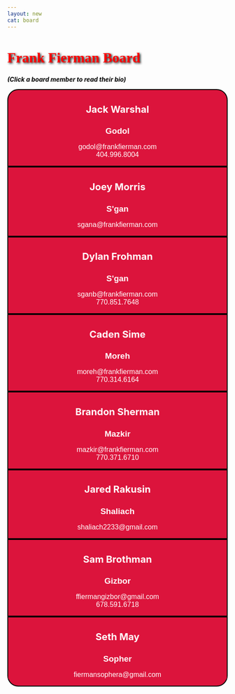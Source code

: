 ```yaml
---
layout: new
cat: board
---
```


<style>

.board {
	background: Crimson;
	float: center;
	clear: both;
   	color: White;
	text-align: center;
}
div.board {
   margin: auto;
   border: 2px solid Black;
   max-width: 700px;
   min-width: 500px;
    -webkit-transition: background 1s;
    transition: background .7s;
}

div:hover.board{
	background: Firebrick;
}

h1.head {
   color: Red;
   font-family: Pacifico;
   font-size: 32px;
   text-shadow: 2px 2px 5px #000;
}
h1.board {
	font-size: 22px;
	background: inherit;
}

h2.board {
	font-size: 19px;
	font-family: Arial;
	background: inherit;
}

p.board {
   font-family: Arial;
   font-size: 16;
	 background: inherit;
}

p.maintext {
  color: Red;
  text-decoration: none;
}

.board a, a:hover, a:active {
	text-decoration: none;
	background: inherit;
}


#top {border-radius: 25px 25px 0 0;}
#bottom {border-radius: 0 0 25px 25px;}
#space {margin: 0 0 30px 0}

body {background-image: url("/images/FBackgroundSmall.png")
</style>

<h1 class="head">Frank Fierman Board</h1>

<div class="maintext">
<p class="maintext" style="color:#000">
<b><i>  (Click a board member to read their bio) </i></b>
</p>
</div>


<div class="board" id="top">
<a href="bios/JackWarshal" class="board">
<h1 class="board">Jack Warshal</h1>
<h2 class="board">Godol</h2>
<p class="board">godol@frankfierman.com<br>404.996.8004</p></a>
</div>

<div class="board">
<h1 class="board">Joey Morris</h1>
	 <h2 class="board">S'gan</h2>
	 <p class="board">sgana@frankfierman.com<br>
	 </p>
	 </div>

<div class="board"> <a href="/board/bios/DylanFrohman">
         <h1 class="board">Dylan Frohman</h1>
	 <h2 class="board">S'gan</h2> 
	 <p class="board">sganb@frankfierman.com<br>
	 770.851.7648
	 </p></a>
	 </div>

<div class="board"> <a href="/board/bios/CadenSime">
         <h1 class="board">Caden Sime</h1>
	 <h2 class="board">Moreh</h2>
	 <p class="board">moreh@frankfierman.com<br>
	 770.314.6164
	 </p></a>
	 </div>

<div class="board">
         <h1 class="board">Brandon Sherman</h1>
	 <h2 class="board">Mazkir</h2>
	 <p class="board">mazkir@frankfierman.com<br>
	 770.371.6710
	 </p>
	 </div>

<div class="board">
         <h1 class="board">Jared Rakusin</h1>
	 <h2 class="board">Shaliach</h2>
	 <p class="board">shaliach2233@gmail.com<br>
	 </p>
	 </div>

<div class="board">
         <h1 class="board">Sam Brothman</h1>
	 <h2 class="board">Gizbor</h2>
	 <p class="board">ffiermangizbor@gmail.com<br>
	 678.591.6718
	 </p>
	 </div>

<div class="board" id="bottom">
         <h1 class="board">Seth May</h1>
	 <h2 class="board">Sopher</h2>
	 <p class="board">fiermansophera@gmail.com<br>
	 </p>
	 </div>

<div id="space"> </div>
